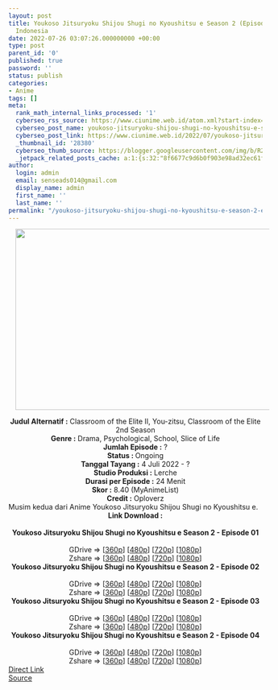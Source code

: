 ```yaml
---
layout: post
title: Youkoso Jitsuryoku Shijou Shugi no Kyoushitsu e Season 2 (Episode 04) Subtitle
  Indonesia
date: 2022-07-26 03:07:26.000000000 +00:00
type: post
parent_id: '0'
published: true
password: ''
status: publish
categories:
- Anime
tags: []
meta:
  rank_math_internal_links_processed: '1'
  cyberseo_rss_source: https://www.ciunime.web.id/atom.xml?start-index=1
  cyberseo_post_name: youkoso-jitsuryoku-shijou-shugi-no-kyoushitsu-e-season-2-episode-04-subtitle-indonesia
  cyberseo_post_link: https://www.ciunime.web.id/2022/07/youkoso-jitsuryoku-shijou-shugi-no.html
  _thumbnail_id: '28380'
  cyberseo_thumb_source: https://blogger.googleusercontent.com/img/b/R29vZ2xl/AVvXsEhxUq6GRLTqpnYOmp3TONk8juu7FjDmoUOh0t2rMvm6dfLOQJRckKVvLBS4UVE2X7c_DLFfe8l3wsQ1ltcy7j8RopsZ99MGFXml17utmrxVrPkbG3xtQPY7BZyBT_i6awW1eHmY7E9bPIUepk1cT-xus-bQEdGudJp_XdAmSWYhdOmfYy2WASLXosZt/w640-h360/Youkoso%20Jitsuryoku%20Shijou%20Shugi%20no%20Kyoushitsu%20e%20Season%202.jpg
  _jetpack_related_posts_cache: a:1:{s:32:"8f6677c9d6b0f903e98ad32ec61f8deb";a:2:{s:7:"expires";i:1663141245;s:7:"payload";a:0:{}}}
author:
  login: admin
  email: senseads014@gmail.com
  display_name: admin
  first_name: ''
  last_name: ''
permalink: "/youkoso-jitsuryoku-shijou-shugi-no-kyoushitsu-e-season-2-episode-04-subtitle-indonesia/"
---
```

<div class="separator" style="clear: both; text-align: center;"><a href="https://blogger.googleusercontent.com/img/b/R29vZ2xl/AVvXsEhxUq6GRLTqpnYOmp3TONk8juu7FjDmoUOh0t2rMvm6dfLOQJRckKVvLBS4UVE2X7c_DLFfe8l3wsQ1ltcy7j8RopsZ99MGFXml17utmrxVrPkbG3xtQPY7BZyBT_i6awW1eHmY7E9bPIUepk1cT-xus-bQEdGudJp_XdAmSWYhdOmfYy2WASLXosZt/s1280/Youkoso%20Jitsuryoku%20Shijou%20Shugi%20no%20Kyoushitsu%20e%20Season%202.jpg" style="margin-left: 1em; margin-right: 1em;"><img border="0" data-original-height="720" data-original-width="1280" height="360" src="{{ site.baseurl }}/assets/2022/07/Youkoso%20Jitsuryoku%20Shijou%20Shugi%20no%20Kyoushitsu%20e%20Season%202.jpg" width="640" /></a></div>
<p>
<div class="separator" style="clear: both; text-align: center;"></div>
<div style="text-align: center;"><b>Judul</b><b><b> Alternatif</b> :</b> Classroom of the Elite II, You-zitsu,&nbsp;Classroom of the Elite 2nd Season</div>
<div style="text-align: center;"><b><b>Genre :</b></b> Drama, Psychological, School, Slice of Life</div>
<div style="text-align: center;"><b>Jumlah Episode :</b> ?<br /><b>Status :&nbsp;</b>Ongoing<br /><b>Tanggal Tayang :</b> 4 Juli 2022 - ?<br /><b>Studio Produksi :</b>&nbsp;Lerche<br /><b>Durasi per Episode :</b> 24 Menit</div>
<div style="text-align: center;"><b>Skor :</b>&nbsp;8.40&nbsp;(MyAnimeList)</div>
<div style="text-align: center;"><b>Credit :</b>&nbsp;Oploverz</div>
<div style="text-align: center;"></div>
<div style="text-align: justify;">Musim kedua dari Anime&nbsp;Youkoso Jitsuryoku Shijou Shugi no Kyoushitsu e.</div>
<div style="text-align: justify;"></div>
<div style="text-align: justify;"></div>
<div style="text-align: center;">
<div style="text-align: center;">
<div style="text-align: left;">
<div style="text-align: center;"><b>Link Download :</b></div>
<div style="text-align: center;"><b><br /></b></div>
<div style="text-align: center;"><span style="text-align: left;"><b>Youkoso Jitsuryoku Shijou Shugi no Kyoushitsu e Season 2&nbsp;</b></span><b>- Episode 01</b></div>
<div style="text-align: center;"><b><br /></b></div>
<div style="text-align: center;">GDrive =&gt; [<a href="https://acefile.co/f/78607892/oploverz-cote-01-mp4-360p-mp4" target="_blank" rel="noopener">360p</a>] [<a href="https://acefile.co/f/78608154/oploverz-cote-01-mp4-480p-mp4" target="_blank" rel="noopener">480p</a>] [<a href="https://acefile.co/f/78608293/oploverz-cote-01-mp4-720p-mp4" target="_blank" rel="noopener">720p</a>] [<a href="https://acefile.co/f/78608775/oploverz-cote-01-1080pb2e75791-mkv" target="_blank" rel="noopener">1080p</a>]</div>
<div style="text-align: center;">Zshare =&gt; [<a href="https://www88.zippyshare.com/v/glHvv0h3/file.html" target="_blank" rel="noopener">360p</a>] [<a href="https://www98.zippyshare.com/v/PIvx3m3R/file.html" target="_blank" rel="noopener">480p</a>] [<a href="https://www20.zippyshare.com/v/TtSCzbTG/file.html" target="_blank" rel="noopener">720p</a>] [<a href="https://www44.zippyshare.com/v/Sf1puDMr/file.html" target="_blank" rel="noopener">1080p</a>]</div>
<div style="text-align: center;"></div>
<div style="text-align: center;">
<div><span style="text-align: left;"><b>Youkoso Jitsuryoku Shijou Shugi no Kyoushitsu e Season 2&nbsp;</b></span><b>- Episode 02</b></div>
<div><b><br /></b></div>
<div>GDrive =&gt; [<a href="https://acefile.co/f/79153229/oploverz-cotes2-02-mp4-360p-mp4" target="_blank" rel="noopener">360p</a>] [<a href="https://acefile.co/f/79153225/oploverz-cotes2-02-mp4-480p-mp4" target="_blank" rel="noopener">480p</a>] [<a href="https://acefile.co/f/79153336/oploverz-cotes2-02-mp4-720p-mp4" target="_blank" rel="noopener">720p</a>] [<a href="https://acefile.co/f/79153962/oploverz-cotes2-02-1080p4cb7528b-mkv" target="_blank" rel="noopener">1080p</a>]</div>
<div>Zshare =&gt; [<a href="https://www65.zippyshare.com/v/ZqhPUQvH/file.html" target="_blank" rel="noopener">360p</a>] [<a href="https://www12.zippyshare.com/v/73wvdTRi/file.html" target="_blank" rel="noopener">480p</a>] [<a href="https://www10.zippyshare.com/v/dt2UOZ6q/file.html" target="_blank" rel="noopener">720p</a>] [<a href="https://www94.zippyshare.com/v/M1u70YTr/file.html" target="_blank" rel="noopener">1080p</a>]</div>
<div></div>
<div>
<div><span style="text-align: left;"><b>Youkoso Jitsuryoku Shijou Shugi no Kyoushitsu e Season 2&nbsp;</b></span><b>- Episode 03</b></div>
<div><b><br /></b></div>
<div>GDrive =&gt; [<a href="https://acefile.co/f/79677345/oploverz-cotes2-03-mp4-360p-mp4" target="_blank" rel="noopener">360p</a>] [<a href="https://acefile.co/f/79677527/oploverz-cotes2-03-mp4-480p-mp4" target="_blank" rel="noopener">480p</a>] [<a href="https://acefile.co/f/79677735/oploverz-cotes2-03-mp4-720p-mp4" target="_blank" rel="noopener">720p</a>] [<a href="https://acefile.co/f/79678266/oploverz-cotes2-03-1080pe5aece11-mkv" target="_blank" rel="noopener">1080p</a>]</div>
<div>Zshare =&gt; [<a href="https://www2.zippyshare.com/v/STeznp9R/file.html" target="_blank" rel="noopener">360p</a>] [<a href="https://www39.zippyshare.com/v/8JbsoncJ/file.html" target="_blank" rel="noopener">480p</a>] [<a href="https://www105.zippyshare.com/v/VldpXsQ8/file.html" target="_blank" rel="noopener">720p</a>] [<a href="https://www28.zippyshare.com/v/DAZV0VhE/file.html" target="_blank" rel="noopener">1080p</a>]</div>
</div>
<div></div>
<div>
<div><span style="text-align: left;"><b>Youkoso Jitsuryoku Shijou Shugi no Kyoushitsu e Season 2&nbsp;</b></span><b>- Episode 04</b></div>
<div><b><br /></b></div>
<div>GDrive =&gt; [<a href="https://acefile.co/f/80170944/oploverz-cotes2-04-mp4-360p-mp4" target="_blank" rel="noopener">360p</a>] [<a href="https://acefile.co/f/80171294/oploverz-cotes2-04-mp4-480p-mp4" target="_blank" rel="noopener">480p</a>] [<a href="https://acefile.co/f/80171292/oploverz-cotes2-04-mp4-720p-mp4" target="_blank" rel="noopener">720p</a>] [<a href="https://acefile.co/f/80171837/oploverz-cotes2-04-1080p09589e9f-mkv" target="_blank" rel="noopener">1080p</a>]</div>
<div>Zshare =&gt; [<a href="https://www54.zippyshare.com/v/aHiEpaca/file.html" target="_blank" rel="noopener">360p</a>] [<a href="https://www6.zippyshare.com/v/2kmJYPzH/file.html" target="_blank" rel="noopener">480p</a>] [<a href="https://www109.zippyshare.com/v/KHID9C9F/file.html" target="_blank" rel="noopener">720p</a>] [<a href="https://www70.zippyshare.com/v/NDJgKWmD/file.html" target="_blank" rel="noopener">1080p</a>]</div>
</div>
</div>
</div>
</div>
</div>
<link rel="stylesheet" href="https://cdnjs.cloudflare.com/ajax/libs/font-awesome/4.7.0/css/font-awesome.min.css" />
<div class="divbtn"> <a href="https://handymansurrender.com/fihup8buzv?key=94550f7ce39444073321dde3b8782f97" class="btn"><i class="fa fa-download"></i> Direct Link</a> <br /><a href="https://www.ciunime.web.id/2022/07/youkoso-jitsuryoku-shijou-shugi-no.html">Source</a> </div>
